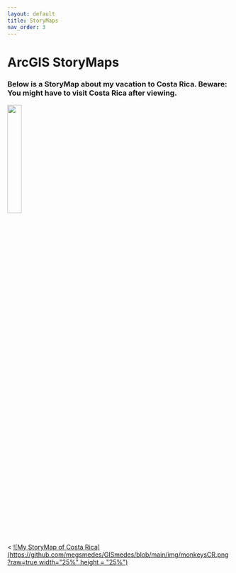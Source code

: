 ```yaml
---
layout: default
title: StoryMaps
nav_order: 3
---
```


# ArcGIS StoryMaps

### Below is a StoryMap about my vacation to Costa Rica.  Beware: You might have to visit Costa Rica after viewing.

<a href = "https://storymaps.arcgis.com/stories/bc5c181036904fb59d81d1f4ba79c141">
  <img src = "https://github.com/megsmedes/GISmedes/blob/main/img/monkeysCR.png?raw=true" width="25%" height = "25%">
</a>

< [![My StoryMap of Costa Rica](https://github.com/megsmedes/GISmedes/blob/main/img/monkeysCR.png?raw=true width="25%" height = "25%")](https://storymaps.arcgis.com/stories/bc5c181036904fb59d81d1f4ba79c141)

